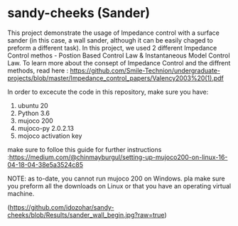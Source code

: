 # sandy-cheeks (Sander)
This project demonstrate the usage of Impedance control with a surface sander (in this case, a wall sander, although it can be easily chaged to preform a different task). In this project, we used 2 different Impedance Control methos - Postion Based Control Law & Instantaneous Model Control Law. To learn more about the consept of Impedance Control and the diffrent methods, read here : https://github.com/Smile-Technion/undergraduate-projects/blob/master/Impedance_control_papers/Valency2003%20(1).pdf

In order to excecute the code in this repository, make sure you have:
1) ubuntu 20
2) Python 3.6
3) mujoco 200
4) mujoco-py 2.0.2.13
5) mojoco activation key

make sure to folloe this guide for further instructions :https://medium.com/@chinmayburgul/setting-up-mujoco200-on-linux-16-04-18-04-38e5a3524c85

NOTE: as to-date, you cannot run mujoco 200 on Windows. pla make sure you preform all the downloads on Linux or that you have an operating virtual machine.

(https://github.com/idozohar/sandy-cheeks/blob/Results/sander_wall_begin.jpg?raw=true)
